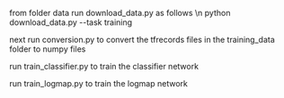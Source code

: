 from folder data run download_data.py as follows \n
  python download_data.py --task training

next run conversion.py to convert the tfrecords files in the training_data folder to numpy files 

run train_classifier.py to train the classifier network


run train_logmap.py to train the logmap network

